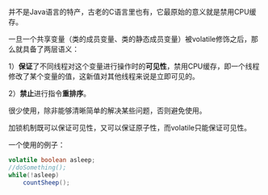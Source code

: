 
并不是Java语言的特产，古老的C语言里也有，它最原始的意义就是禁用CPU缓存。

一旦一个共享变量（类的成员变量、类的静态成员变量）被volatile修饰之后，那么就具备了两层语义：

1）**保证**了不同线程对这个变量进行操作时的**可见性**，禁用CPU缓存，即一个线程修改了某个变量的值，这新值对其他线程来说是立即可见的。

2）**禁止**进行指令**重排序**。

很少使用，除非能够清晰简单的解决某些问题，否则避免使用。

加锁机制既可以保证可见性，又可以保证原子性，而volatile只能保证可见性。

一个使用的例子：

```java
volatile boolean asleep;
//doSomething();
while(!asleep)
    countSheep();
```
